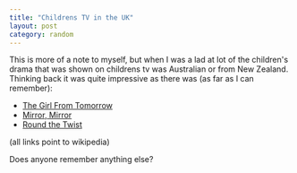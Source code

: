 ```yaml
---
title: "Childrens TV in the UK"
layout: post
category: random
---
```

This is more of a note to myself, but when I was a lad at lot of the children's drama that was shown on childrens tv was Australian or from New Zealand. Thinking back it was quite impressive as there was (as far as I can remember):

- [The Girl From Tomorrow](http://en.wikipedia.org/wiki/The_Girl_from_Tomorrow)
- [Mirror, Mirror](http://en.wikipedia.org/wiki/Mirror%2C_Mirror_%28TV_series%29)
- [Round the Twist](http://en.wikipedia.org/wiki/Round_The_Twist)

(all links point to wikipedia)

Does anyone remember anything else?
